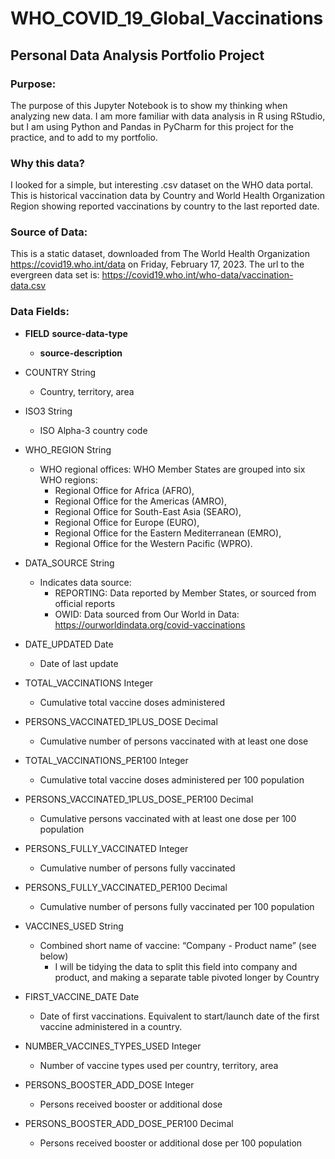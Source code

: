 # WHO_COVID_19_Global_Vaccinations

## Personal Data Analysis Portfolio Project

### Purpose:
The purpose of this Jupyter Notebook is to show my thinking when analyzing new data. I am more familiar with data analysis in R using RStudio, but I am using Python and Pandas in PyCharm for this project for the practice, and to add to my portfolio.

### Why this data?
I looked for a simple, but interesting .csv dataset on the WHO data portal. This is historical vaccination data by Country and World Health Organization Region showing reported vaccinations by country to the last reported date.

### Source of Data:
This is a static dataset, downloaded from The World Health Organization https://covid19.who.int/data on Friday, February 17, 2023. The url to the evergreen data set is: https://covid19.who.int/who-data/vaccination-data.csv

### Data Fields:

- **FIELD** **source-data-type**
    - **source-description**

- COUNTRY String
    - Country, territory, area
- ISO3 String
    - ISO Alpha-3 country code
- WHO_REGION String
   - WHO regional offices: WHO Member States are grouped into six WHO regions:
       - Regional Office for Africa (AFRO),
       - Regional Office for the Americas (AMRO),
       - Regional Office for South-East Asia (SEARO),
       - Regional Office for Europe (EURO),
       - Regional Office for the Eastern Mediterranean (EMRO),
       - Regional Office for the Western Pacific (WPRO).
- DATA_SOURCE String
    - Indicates data source:
        - REPORTING: Data reported by Member States, or sourced from official reports
        - OWID: Data sourced from Our World in Data: https://ourworldindata.org/covid-vaccinations
- DATE_UPDATED Date
    - Date of last update
- TOTAL_VACCINATIONS Integer
    - Cumulative total vaccine doses administered
- PERSONS_VACCINATED_1PLUS_DOSE Decimal
    - Cumulative number of persons vaccinated with at least one dose
- TOTAL_VACCINATIONS_PER100 Integer
    - Cumulative total vaccine doses administered per 100 population
- PERSONS_VACCINATED_1PLUS_DOSE_PER100 Decimal
    - Cumulative persons vaccinated with at least one dose per 100 population
- PERSONS_FULLY_VACCINATED Integer
    - Cumulative number of persons fully vaccinated
- PERSONS_FULLY_VACCINATED_PER100 Decimal
    - Cumulative number of persons fully vaccinated per 100 population
- VACCINES_USED String
    - Combined short name of vaccine: “Company - Product name” (see below)
        * I will be tidying the data to split this field into company and product, and making a separate table pivoted longer by Country
- FIRST_VACCINE_DATE Date
    - Date of first vaccinations. Equivalent to start/launch date of the first vaccine administered in a country.
- NUMBER_VACCINES_TYPES_USED Integer
    - Number of vaccine types used per country, territory, area
- PERSONS_BOOSTER_ADD_DOSE Integer
    - Persons received booster or additional dose
- PERSONS_BOOSTER_ADD_DOSE_PER100 Decimal
    - Persons received booster or additional dose per 100 population
